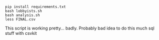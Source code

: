 ```
pip install requirements.txt
bash lobbyists.sh
bash analysis.sh
less FINAL.csv
```

This script is working pretty... badly.
Probably bad idea to do this much sql stuff with csvkit

